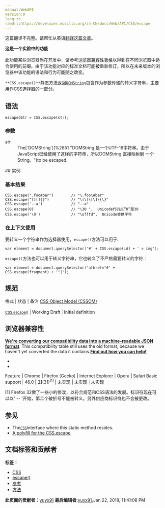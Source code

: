 ```yaml
---
manual:WebAPI
version:0
lang:zh
rawUrl:https://developer.mozilla.org/zh-CN/docs/Web/API/CSS/escape
---
```




这篇翻译不完整。请帮忙从英语[翻译这篇文章](%23453 "")。






**这是一个实验中的功能**<br></br>此功能某些浏览器尚在开发中，请参考[浏览器兼容性表格](%23454 "")以得到在不同浏览器中适合使用的前缀。由于该功能对应的标准文档可能被重新修订，所以在未来版本的浏览器中该功能的语法和行为可能随之改变。




`**CSS.escape()**`静态方法返回[`DOMString`](%2651 "DOMString 是一个UTF-16字符串。由于JavaScript已经使用了这样的字符串，所以DOMString 直接映射到 一个String。")包含作为参数传递的转义字符串，主要用作CSS选择器的一部分。


## 语法<a name="语法"></a>

```
escapedStr = CSS.escape(str);

```

### 参数<a name="参数"></a>
<dl><dt id=''><em>str</em></dt><dd>The[`DOMString`](%2651 "DOMString 是一个UTF-16字符串。由于JavaScript已经使用了这样的字符串，所以DOMString 直接映射到 一个String。")to be escaped.</dd></dl>
## 实例<a name="实例"></a>

### 基本结果<a name="基本结果"></a>

```
CSS.escape(".foo#bar")        // "\.foo\#bar"
CSS.escape("()[]{}")          // "\(\)\[\]\{\}"
CSS.escape('--a')             // "--a"
CSS.escape(0)                 // "\30 ",  Unicode代码点“0”是30 
CSS.escape('\0')              // "\ufffd",  Unicode替换字符
```

### 在上下文使用<a name="在上下文使用"></a>


要转义一个字符串作为选择器使用，`escape()`方法可以用于:


```
var element = document.querySelector('#' + CSS.escape(id) + ' > img');
```


`escape()`方法也可以用于转义字符串，它也转义了不严格需要转义的字符：


```
var element = document.querySelector('a[href="#' + CSS.escape(fragment) + '"]');
```

## 规范<a name="规范"></a>
格式 | 状态 | 备注 
[CSS Object Model (CSSOM)<br></br><small>CSS.escape()</small>](%23455 "") | Working Draft | Initial definition 


## 浏览器兼容性<a name="浏览器兼容性"></a>


**[We&#39;re converting our compatibility data into a machine-readable JSON format](%3344 "")**. This compatibility table still uses the old format, because we haven&#39;t yet converted the data it contains.**[Find out how you can help!](%3392 "")**


* 
* 
Feature | Chrome | Firefox (Gecko) | Internet Explorer | Opera | Safari 
Basic support | 46.0 | [31](%4423 "Released on 2014-07-22.")(31)<sup>[1]</sup> | 未实现 | 未实现 | 未实现 





[1] Firefox 32做了一些小的修改，以符合规范和CSS语法的发展。标识符现在可以以&#39; -- &#39;开始，第二个破折号不能被转义。另外供应商标识符也不会被更改。


## 参见<a name="参见"></a>

* The[`CSS`](%2582 "CSS接口涵盖CSS相关的实用方法。尚且不存在实现这个接口的对象：它仅仅包含静态的方法，因此也是一个使用接口。")interface where this static method resides.
* [A polyfill for the CSS.escape](%23456 "")



## 文档标签和贡献者
**标签：**
* [CSS](%22660 "")
* [escape()](%23457 "")
* [参考](%9539 "")
* [方法](%22767 "")

**此页面的贡献者：**[yuyx91](%3382 "")
**最后编辑者:**[yuyx91](%3382 ""),<time>Jan 22, 2018, 11:41:08 PM</time>


